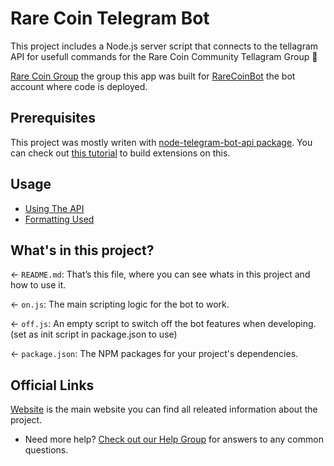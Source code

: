 # Rare Coin Telegram Bot

This project includes a Node.js server script that connects to the tellagram API for usefull commands for the Rare Coin Community Tellagram Group 🎨

[Rare Coin Group](https://t.me/rarify_community) the group this app was built for [RareCoinBot](@rarecoinbot) the bot account where code is deployed.

## Prerequisites

This project was mostly writen with [node-telegram-bot-api package](https://github.com/yagop/node-telegram-bot-api/blob/master/README.md). You can check out [this tutorial](https://github.com/hosein2398/node-telegram-bot-api-tutorial) to build extensions on this.

## Usage

- [Using The API](https://github.com/Affinity-Design/rarebot/blob/master/doc/api.md)
- [Formatting Used](https://github.com/Affinity-Design/rarebot/blob/master/doc/dev.md)

## What's in this project?

← `README.md`: That’s this file, where you can see whats in this project and how to use it.

← `on.js`: The main scripting logic for the bot to work.

← `off.js`: An empty script to switch off the bot features when developing. (set as init script in package.json to use)

← `package.json`: The NPM packages for your project's dependencies.

## Official Links

[Website](https://rare.fyi) is the main website you can find all releated information about the project.

- Need more help? [Check out our Help Group](https://t.me/rarify_community) for answers to any common questions.

